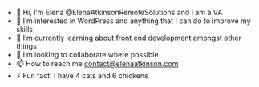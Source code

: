 - 👋 Hi, I’m Elena @ElenaAtkinsonRemoteSolutions and I am a VA
- 👀 I’m interested in WordPress and anything that I can do to improve my skills
- 🌱 I’m currently learning about front end development amongst other things
- 💞️ I’m looking to collaborate where possible
- 📫 How to reach me contact@elenaatkinson.com
- ⚡ Fun fact: I have 4 cats and 6 chickens

<!---
ElenaAtkinsonRemoteSolutions/ElenaAtkinsonRemoteSolutions is a ✨ special ✨ repository because its `README.md` (this file) appears on your GitHub profile.
You can click the Preview link to take a look at your changes.
--->
